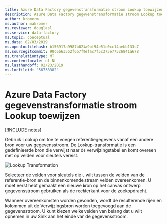 ```yaml
---
title: Azure Data Factory gegevenstransformatie stroom Lookup toewijzen
description: Azure Data Factory gegevenstransformatie stroom Lookup toewijzen
author: kromerm
ms.author: makromer
ms.reviewer: douglasl
ms.service: data-factory
ms.topic: conceptual
ms.date: 02/03/2019
ms.openlocfilehash: b156917a9987b023a9bf94e51c0cc14aebb133c7
ms.sourcegitcommit: 90c6b63552f6b7f8efac7f5c375e77526841a678
ms.translationtype: MT
ms.contentlocale: nl-NL
ms.lasthandoff: 02/23/2019
ms.locfileid: "56738382"
---
```

# <a name="azure-data-factory-mapping-data-flow-lookup-transformation"></a>Azure Data Factory gegevenstransformatie stroom Lookup toewijzen

[!INCLUDE [notes](../../includes/data-factory-data-flow-preview.md)]

Gebruik Lookup om toe te voegen referentiegegevens vanaf een andere bron voor uw gegevensstroom. De Lookup-transformatie is een gedefinieerde bron die verwijst naar de verwijzingstabel en komt overeen met op velden voor sleutels vereist.

![Lookup Transformation](media/data-flow/lookup1.png "Lookup")

Selecteer de velden voor sleutels die u wilt tussen de velden van de referentie-bron en de binnenkomende stream velden overeenkomen. U moet eerst hebt gemaakt een nieuwe bron op het canvas ontwerp gegevensstroom gebruiken als de rechterkant voor de zoekopdracht.

Wanneer overeenkomsten worden gevonden, wordt de resulterende rijen en kolommen uit de Verwijzingsbron worden toegevoegd aan de gegevensstroom. U kunt kiezen welke velden van belang dat u wilt opnemen in uw Sink aan het einde van de gegevensstroom.
